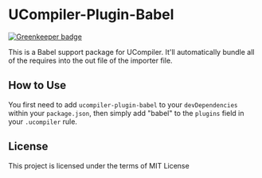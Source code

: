# UCompiler-Plugin-Babel

[![Greenkeeper badge](https://badges.greenkeeper.io/steelbrain/ucompiler-plugin-browserify.svg)](https://greenkeeper.io/)

This is a Babel support package for UCompiler. It'll automatically
bundle all of the requires into the out file of the importer file.

## How to Use

You first need to add `ucompiler-plugin-babel` to your `devDependencies`
within your `package.json`, then simply add "babel" to the `plugins` field
in your `.ucompiler` rule.

## License

This project is licensed under the terms of MIT License
